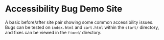 # Accessibility Bug Demo Site

A basic before/after site pair showing some common accessibility issues. Bugs can be tested on `index.html` and `cart.html` within the `start/` directory, and fixes can be viewed in the `fixed/` directory.